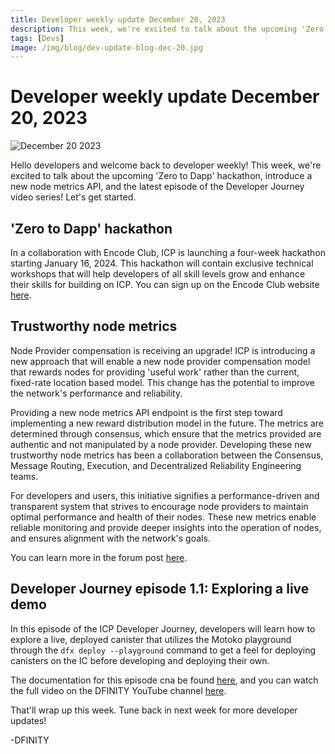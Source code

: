 ```yaml
---
title: Developer weekly update December 20, 2023
description: This week, we're excited to talk about the upcoming 'Zero to Dapp' hackathon, introduce a new node metrics API, and the latest episode of the Developer Journey video series!
tags: [Devs]
image: /img/blog/dev-update-blog-dec-20.jpg
---
```


# Developer weekly update December 20, 2023

![December 20 2023](../../static/img/blog/dev-update-blog-dev-20.jpg)

Hello developers and welcome back to developer weekly! This week, we're excited to talk about the upcoming 'Zero to Dapp' hackathon, introduce a new node metrics API, and the latest episode of the Developer Journey video series! Let's get started.

## 'Zero to Dapp' hackathon

In a collaboration with Encode Club, ICP is launching a four-week hackathon starting January 16, 2024. This hackathon will contain exclusive technical workshops that will help developers of all skill levels grow and enhance their skills for building on ICP. You can sign up on the Encode Club website [here](https://www.encode.club/zero-to-dapp-hackathon).

## Trustworthy node metrics

Node Provider compensation is receiving an upgrade! ICP is introducing a new approach that will enable a new node provider compensation model that rewards nodes for providing 'useful work' rather than the current, fixed-rate location based model. This change has the potential to improve the network's performance and reliability.

Providing a new node metrics API endpoint is the first step toward implementing a new reward distribution model in the future. The metrics are determined through consensus, which ensure that the metrics provided are authentic and not manipulated by a node provider. Developing these new trustworthy node metrics has been a collaboration between the Consensus, Message Routing, Execution, and Decentralized Reliability Engineering teams. 

For developers and users, this initiative signifies a performance-driven and transparent system that strives to encourage node providers to maintain optimal performance and health of their nodes. These new metrics enable reliable monitoring and provide deeper insights into the operation of nodes, and ensures alignment with the network's goals.

You can learn more in the forum post [here](https://forum.dfinity.org/t/trustworthy-node-metrics-for-useful-work/22989).

## Developer Journey episode 1.1: Exploring a live demo

In this episode of the ICP Developer Journey, developers will learn how to explore a live, deployed canister that utilizes the Motoko playground through the `dfx deploy --playground` command to get a feel for deploying canisters on the IC before developing and deploying their own.

The documentation for this episode cna be found [here](/docs/current/tutorials/developer-journey/level-1/1.1-live-demo), and you can watch the full video on the DFINITY YouTube channel [here](https://www.youtube.com/watch?v=-se6Se9z-aM).

That'll wrap up this week. Tune back in next week for more developer updates!

-DFINITY
